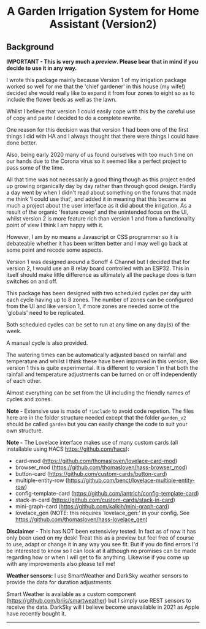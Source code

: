<h1 align="center">A Garden Irrigation System for Home Assistant (Version2)</h1>


<h2>Background</h2>

__IMPORTANT - This is very much a *preview*. Please bear that in mind if you decide to use it in any way.__

I wrote this package mainly because Version 1 of my irrigation package worked so well for me that the 'chief gardener' in this house (my wife!) decided she would really like to expand it from four zones to eight so as to include the flower beds as well as the lawn.

Whilst I believe that version 1 could easily cope with this by the careful use of copy and paste I decided to do a complete rewrite.

One reason for this decision was that version 1 had been one of the first things I did with HA and I always thought that there were things I could have done better.

Also, being early 2020 many of us found ourselves with too much time on our hands due to the Corona virus so it seemed like a perfect project to pass some of the time.

All that time was not necessarily a good thing though as this project ended up growing organically day by day rather than through good design. Hardly a day went by when I didn't read about something on the forums that made me think 'I could use that', and added it in meaning that this became as much a project about the user interface as it did about the irrigation. As a result of the organic 'feature creep' and the unintended focus on the UI, whilst version 2 is more feature rich than version 1 and from a functionality point of view I think I am happy with it.

However, I am by no means a Javascript or CSS programmer so it is debateable whether it has been written better and I may well go back at some point and recode some aspects. 

Version 1 was designed around a Sonoff 4 Channel but I decided that for version 2, I would use an 8 relay board controlled with an ESP32.
This in itself should make little difference as ultimately all the package does is turn switches on and off.

This package has been designed with two scheduled cycles per day with each cycle having up to 8 zones. The number of zones can be configured from the UI and like version 1, if more zones are needed some of the 'globals' need to be replicated.

Both scheduled cycles can be set to run at any time on any day(s) of the week.

A manual cycle is also provided.

The watering times can be automatically adjusted based on rainfall and temperature and whilst I think these have been improved in this version, like version 1 this is quite experimental. It is different to version 1 in that both the rainfall and temperature adjustments can be turned on or off independently of each other.

Almost everything can be set from the UI including the friendly names of cycles and zones.

__Note -__ Extensive use is made of `!include` to avoid code repetion. The files here are in the folder structure needed except that the folder `garden_v2` should be called `garden` but you can easily change the code to suit your own structure.

__Note -__ The Lovelace interface makes use of many custom cards (all installable using HACS https://github.com/hacs):


- card-mod (https://github.com/thomasloven/lovelace-card-mod)
- browser_mod (https://github.com/thomasloven/hass-browser_mod)
- button-card (https://github.com/custom-cards/button-card)
- multiple-entity-row (https://github.com/benct/lovelace-multiple-entity-row)
- config-template-card (https://github.com/iantrich/config-template-card)
- stack-in-card (https://github.com/custom-cards/stack-in-card)
- mini-graph-card (https://github.com/kalkih/mini-graph-card)
- lovelace_gen (NOTE: this requires `lovelace_gen:' in your config. See https://github.com/thomasloven/hass-lovelace_gen) 


__Disclaimer__ - This has NOT been extensivley tested. In fact as of now it has only been used on my desk! Treat this as a preview but feel free of course to use, adapt or change it in any way you see fit. But if you do find errors I'd be interested to know so I can look at it although no promises can be made regarding how or when I will get to fix anything. Likewise if you come up with any improvements also please tell me!



__Weather sensors:__ I use SmartWeather and DarkSky weather sensors to provide the data for duration adjustments.

Smart Weather is available as a custom component (https://github.com/briis/smartweather) but I simply use REST sensors to receive the data.
DarkSky will I believe become unavailable in 2021 as Apple have recently bought it.

--------------

